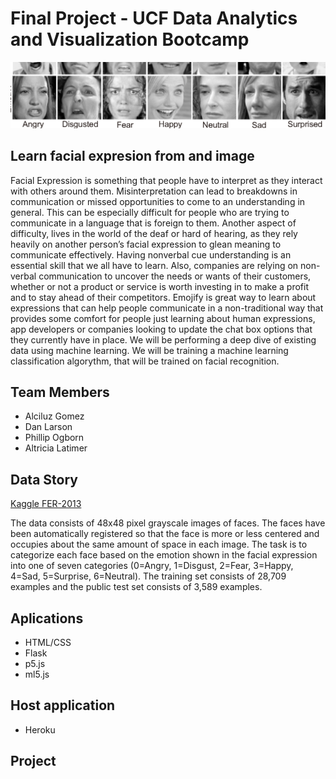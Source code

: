 # Final Project - UCF Data Analytics and Visualization Bootcamp

![face.png](static/images/dataset-cover.png)

## Learn facial expresion from and image

Facial Expression is something that people have to interpret as they interact with others around them. Misinterpretation can lead to breakdowns in communication or missed opportunities to come to an understanding in general. This can be especially difficult for people who are trying to communicate in a language that is foreign to them. Another aspect of difficulty, lives in the world of the deaf or hard of hearing, as they rely heavily on another person’s facial expression to glean meaning to communicate effectively. Having nonverbal cue understanding is an essential skill that we all have to learn.
Also, companies are relying on non-verbal communication to uncover the needs or wants of their customers, whether or not a product or service is worth investing in to make a profit and to stay ahead of their competitors. 
Emojify is great way to learn about expressions that can help people communicate in a non-traditional way that provides some comfort for people just learning about human expressions, app developers or companies looking to update the chat box options that they currently have in place. We will be performing a deep dive of existing data using machine learning.
We will be training a machine learning classification algorythm, that will be trained on facial recognition.
## Team Members
    
* Alciluz Gomez
* Dan Larson
* Phillip Ogborn
* Altricia Latimer

## Data Story

[Kaggle FER-2013](https://www.kaggle.com/msambare/fer2013?)

The data consists of 48x48 pixel grayscale images of faces. The faces have been automatically registered so that the face is more or less centered and occupies about the same amount of space in each image.
The task is to categorize each face based on the emotion shown in the facial expression into one of seven categories (0=Angry, 1=Disgust, 2=Fear, 3=Happy, 4=Sad, 5=Surprise, 6=Neutral). The training set consists of 28,709 examples and the public test set consists of 3,589 examples.

## Aplications

* HTML/CSS
* Flask
* p5.js
* ml5.js

## Host application
* Heroku

## Project
